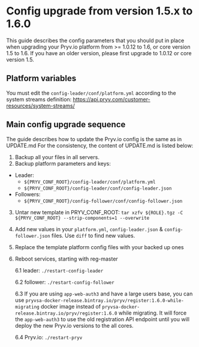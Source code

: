 
# Config upgrade from version 1.5.x to 1.6.0

This guide describes the config parameters that you should put in place when upgrading your Pryv.io platform from >= 1.0.12 to 1.6, or core version 1.5 to 1.6. If you have an older version, please first upgrade to 1.0.12 or core version 1.5.

## Platform variables

You must edit the `config-leader/conf/platform.yml` according to the system streams definition: https://api.pryv.com/customer-resources/system-streams/

## Main config upgrade sequence 

The guide describes how to update the Pryv.io config is the same as in UPDATE.md
For the consistency, the content of UPDATE.md is listed below: 

1. Backup all your files in all servers.
2. Backup platform parameters and keys:

  - Leader:
    - `${PRYV_CONF_ROOT}/config-leader/conf/platform.yml`
    - `${PRYV_CONF_ROOT}/config-leader/conf/config-leader.json`
  - Followers:
    - `${PRYV_CONF_ROOT}/config-follower/conf/config-follower.json`

3. Untar new template in PRYV_CONF_ROOT: `tar xzfv ${ROLE}.tgz -C ${PRYV_CONF_ROOT} --strip-components=1 --overwrite`
4. Add new values in your `platform.yml`, `config-leader.json` & `config-follower.json` files. Use `diff` to find new values.
5. Replace the template platform config files with your backed up ones
6. Reboot services, starting with reg-master

    6.1 leader: `./restart-config-leader`
    
    6.2 follower: `./restart-config-follower`
    
    6.3 If you are using `app-web-auth3` and have a large users base, you can use
  `pryvsa-docker-release.bintray.io/pryv/register:1.6.0-while-migrating` docker image instead of `pryvsa-docker-release.bintray.io/pryv/register:1.6.0`
  while migrating. It will force the `app-web-auth3` to use the old registration API endpoint until
  you will deploy the new Pryv.io versions to the all cores.
    
    6.4 Pryv.io: `./restart-pryv`
